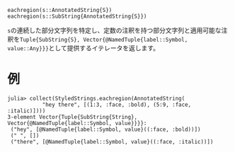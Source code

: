 ```
eachregion(s::AnnotatedString{S})
eachregion(s::SubString{AnnotatedString{S}})
```

`s`の連続した部分文字列を特定し、定数の注釈を持つ部分文字列と適用可能な注釈を`Tuple{SubString{S}, Vector{@NamedTuple{label::Symbol, value::Any}}}`として提供するイテレータを返します。

# 例

```jldoctest
julia> collect(StyledStrings.eachregion(AnnotatedString(
           "hey there", [(1:3, :face, :bold), (5:9, :face, :italic)])))
3-element Vector{Tuple{SubString{String}, Vector{@NamedTuple{label::Symbol, value}}}}:
 ("hey", [@NamedTuple{label::Symbol, value}((:face, :bold))])
 (" ", [])
 ("there", [@NamedTuple{label::Symbol, value}((:face, :italic))])
```
